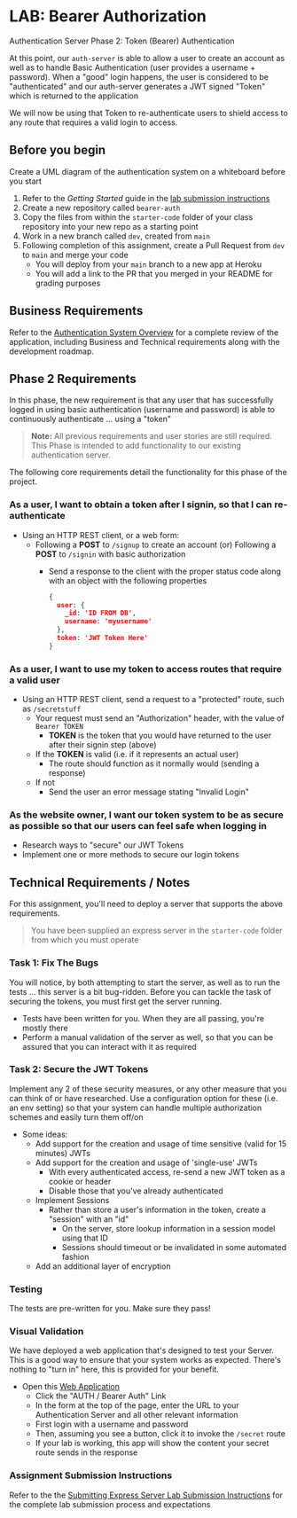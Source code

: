 # LAB: Bearer Authorization

Authentication Server Phase 2: Token (Bearer) Authentication

At this point, our `auth-server` is able to allow a user to create an account as well as to handle Basic Authentication (user provides a username + password). When a "good" login happens, the user is considered to be "authenticated" and our auth-server generates a JWT signed "Token" which is returned to the application

We will now be using that Token to re-authenticate users to shield access to any route that requires a valid login to access.

## Before you begin

Create a UML diagram of the authentication system on a whiteboard before you start

1. Refer to the *Getting Started* guide  in the [lab submission instructions](../../../reference/submission-instructions/labs/README.md)
1. Create a new repository called `bearer-auth`
1. Copy the files from within the `starter-code` folder of your class repository into your new repo as a starting point
1. Work in a new branch called `dev`, created from `main`
1. Following completion of this assignment, create a Pull Request from `dev` to `main` and merge your code
   - You will deploy from your `main` branch to a new app at Heroku
   - You will add a link to the PR that you merged in your README for grading purposes

## Business Requirements

Refer to the [Authentication System Overview](../../apps-and-libraries/auth-server/README.md) for a complete review of the application, including Business and Technical requirements along with the development roadmap.

## Phase 2 Requirements

In this phase, the new requirement is that any user that has successfully logged in using basic authentication (username and password) is able to continuously authenticate ... using a "token"

> **Note:** All previous requirements and user stories are still required. This Phase is intended to add functionality to our existing authentication server.

The following core requirements detail the functionality for this phase of the project.

### As a user, I want to obtain a token after I signin, so that I can re-authenticate

- Using an HTTP REST client, or a web form:
  - Following a **POST** to `/signup` to create an account (or) Following a **POST** to `/signin` with basic authorization
    - Send a response to the client with the proper status code along with an object with the following properties

      ```JSON
      {
        user: {
          _id: 'ID FROM DB',
          username: 'myusername'
        },
        token: 'JWT Token Here'
      }
      ```

### As a user, I want to use my token to access routes that require a valid user

- Using an HTTP REST client, send a request to a "protected" route, such as `/secretstuff`
  - Your request must send an "Authorization" header, with the value of `Bearer TOKEN`
    - **TOKEN** is the token that you would have returned to the user after their signin step (above)
  - If the **TOKEN** is valid (i.e. if it represents an actual user)
    - The route should function as it normally would (sending a response)
  - If not
    - Send the user an error message stating "Invalid Login"

### As the website owner, I want our token system to be as secure as possible so that our users can feel safe when logging in

- Research ways to "secure" our JWT Tokens
- Implement one or more methods to secure our login tokens

## Technical Requirements / Notes

For this assignment, you'll need to deploy a server that supports the above requirements.

> You have been supplied an express server in the `starter-code` folder from which you must operate

### Task 1: Fix The Bugs

You will notice, by both attempting to start the server, as well as to run the tests ... this server is a bit bug-ridden. Before you can tackle the task of securing the tokens, you must first get the server running.

- Tests have been written for you. When they are all passing, you're mostly there
- Perform a manual validation of the server as well, so that you can be assured that you can interact with it as required

### Task 2: Secure the JWT Tokens

Implement any 2 of these security measures, or any other measure that you can think of or have researched. Use a configuration option for these (i.e. an env setting) so that your system can handle multiple authorization schemes and easily turn them off/on

- Some ideas:
  - Add support for the creation and usage of time sensitive (valid for 15 minutes) JWTs
  - Add support for the creation and usage of 'single-use' JWTs
    - With every authenticated access, re-send a new JWT token as a cookie or header
    - Disable those that you've already authenticated
  - Implement Sessions
    - Rather than store a user's information in the token, create a "session" with an "id"
      - On the server, store lookup information in a session model using that ID
      - Sessions should timeout or be invalidated in some automated fashion
  - Add an additional layer of encryption

### Testing

The tests are pre-written for you. Make sure they pass!

### Visual Validation

We have deployed a web application that's designed to test your Server. This is a good way to ensure that your system works as expected. There's nothing to "turn in" here, this is provided for your benefit.

- Open this [Web Application](https://javascript-401.netlify.app/)
  - Click the "AUTH / Bearer Auth" Link
  - In the form at the top of the page, enter the URL to your Authentication Server and all other relevant information
  - First login with a username and password
  - Then, assuming you see a button, click it to invoke the `/secret` route
  - If your lab is working, this app will show the content your secret route sends in the response

### Assignment Submission Instructions

Refer to the the [Submitting Express Server Lab Submission Instructions](../../../reference/submission-instructions/labs/express-servers.md) for the complete lab submission process and expectations
